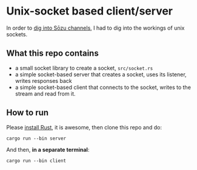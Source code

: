 # Unix-socket based client/server

In order to [dig into Sōzu channels](https://github.com/Keksoj/stream_stuff_on_a_sozu_channel),
I had to dig into the workings of unix sockets.

## What this repo contains

-   a small socket library to create a socket, `src/socket.rs`
-   a simple socket-based server that creates a socket, uses its listener, writes responses back
-   a simple socket-based client that connects to the socket, writes to the stream and read from it.

## How to run

Please [install Rust](https://www.rust-lang.org/tools/install), it is awesome,
then clone this repo and do:

    cargo run --bin server

And then, **in a separate terminal**:

    cargo run --bin client

